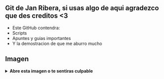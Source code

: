 ## Git de Jan Ribera, si usas algo de aqui agradezco que des creditos <3

- Este GitHub contendra:
- Scripts
- Apuntes y guias importantes
- Y la demostracion de que me aburro mucho

## Imagen

<details><summary> <b>Abre esta imagen o te sentiras culpable</b></summary>

![Crema de mani](https://i.imgur.com/0QKSNkp.jpeg)